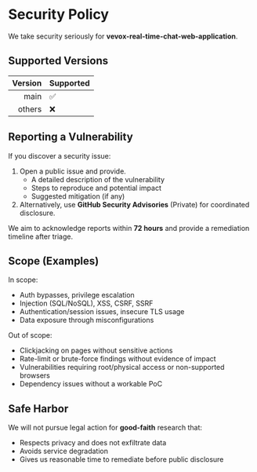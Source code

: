 # Security Policy

We take security seriously for **vevox-real-time-chat-web-application**.

## Supported Versions

| Version | Supported |
| ------: | :-------- |
|    main | ✅        |
|  others | ❌        |

## Reporting a Vulnerability

If you discover a security issue:

1. Open a public issue and provide.
   - A detailed description of the vulnerability
   - Steps to reproduce and potential impact
   - Suggested mitigation (if any)
2. Alternatively, use **GitHub Security Advisories** (Private) for coordinated disclosure.

We aim to acknowledge reports within **72 hours** and provide a remediation timeline after triage.

## Scope (Examples)

In scope:

- Auth bypasses, privilege escalation
- Injection (SQL/NoSQL), XSS, CSRF, SSRF
- Authentication/session issues, insecure TLS usage
- Data exposure through misconfigurations

Out of scope:

- Clickjacking on pages without sensitive actions
- Rate-limit or brute-force findings without evidence of impact
- Vulnerabilities requiring root/physical access or non-supported browsers
- Dependency issues without a workable PoC

## Safe Harbor

We will not pursue legal action for **good-faith** research that:

- Respects privacy and does not exfiltrate data
- Avoids service degradation
- Gives us reasonable time to remediate before public disclosure
